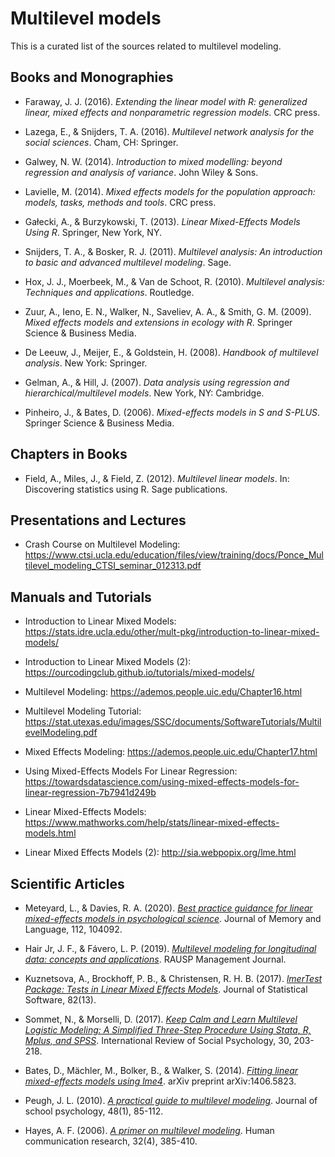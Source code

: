 # Multilevel models

This is a curated list of the sources related to multilevel modeling.

## Books and Monographies

* Faraway, J. J. (2016). _Extending the linear model with R: generalized linear, mixed effects and nonparametric regression models_. CRC press.

* Lazega, E., & Snijders, T. A. (2016). _Multilevel network analysis for the social sciences_. Cham, CH: Springer.

* Galwey, N. W. (2014). _Introduction to mixed modelling: beyond regression and analysis of variance_. John Wiley & Sons.

* Lavielle, M. (2014). _Mixed effects models for the population approach: models, tasks, methods and tools_. CRC press.

* Gałecki, A., & Burzykowski, T. (2013). _Linear Mixed-Effects Models Using R_. Springer, New York, NY.

* Snijders, T. A., & Bosker, R. J. (2011). _Multilevel analysis: An introduction to basic and advanced multilevel modeling_. Sage. 

* Hox, J. J., Moerbeek, M., & Van de Schoot, R. (2010). _Multilevel analysis: Techniques and applications_. Routledge. 

* Zuur, A., Ieno, E. N., Walker, N., Saveliev, A. A., & Smith, G. M. (2009). _Mixed effects models and extensions in ecology with R_. Springer Science & Business Media.

* De Leeuw, J., Meijer, E., & Goldstein, H. (2008). _Handbook of multilevel analysis_. New York: Springer.

* Gelman, A., & Hill, J. (2007). _Data analysis using regression and hierarchical/multilevel models_. New York, NY: Cambridge. 

* Pinheiro, J., & Bates, D. (2006). _Mixed-effects models in S and S-PLUS_. Springer Science & Business Media.

## Chapters in Books

* Field, A., Miles, J., & Field, Z. (2012). _Multilevel linear models_. In: Discovering statistics using R. Sage publications.

## Presentations and Lectures

* Crash Course on Multilevel Modeling: https://www.ctsi.ucla.edu/education/files/view/training/docs/Ponce_Multilevel_modeling_CTSI_seminar_012313.pdf

## Manuals and Tutorials

* Introduction to Linear Mixed Models: https://stats.idre.ucla.edu/other/mult-pkg/introduction-to-linear-mixed-models/

* Introduction to Linear Mixed Models (2): https://ourcodingclub.github.io/tutorials/mixed-models/

* Multilevel Modeling: https://ademos.people.uic.edu/Chapter16.html

* Multilevel Modeling Tutorial: https://stat.utexas.edu/images/SSC/documents/SoftwareTutorials/MultilevelModeling.pdf

* Mixed Effects Modeling: https://ademos.people.uic.edu/Chapter17.html

* Using Mixed-Effects Models For Linear Regression: https://towardsdatascience.com/using-mixed-effects-models-for-linear-regression-7b7941d249b

* Linear Mixed-Effects Models: https://www.mathworks.com/help/stats/linear-mixed-effects-models.html

* Linear Mixed Effects Models (2): http://sia.webpopix.org/lme.html


## Scientific Articles

* Meteyard, L., & Davies, R. A. (2020). _[Best practice guidance for linear mixed-effects models in psychological science](https://www.sciencedirect.com/science/article/pii/S0749596X20300061)_. Journal of Memory and Language, 112, 104092.

* Hair Jr, J. F., & Fávero, L. P. (2019). _[Multilevel modeling for longitudinal data: concepts and applications](https://www.emerald.com/insight/content/doi/10.1108/RAUSP-04-2019-0059/full/html)_. RAUSP Management Journal.

* Kuznetsova, A., Brockhoff, P. B., & Christensen, R. H. B. (2017). _[lmerTest Package: Tests in Linear Mixed Effects Models](https://doi.org/10.18637/jss.v082.i13)_. Journal of Statistical Software, 82(13).

* Sommet, N., & Morselli, D. (2017). _[Keep Calm and Learn Multilevel Logistic Modeling: A Simplified Three-Step Procedure Using Stata, R, Mplus, and SPSS](https://serval.unil.ch/resource/serval:BIB_B64BDD5DB9AF.P001/REF.pdf)_. International Review of Social Psychology, 30, 203-218.

* Bates, D., Mächler, M., Bolker, B., & Walker, S. (2014). _[Fitting linear mixed-effects models using lme4](https://arxiv.org/abs/1406.5823)_. arXiv preprint arXiv:1406.5823.

* Peugh, J. L. (2010). _[A practical guide to multilevel modeling](https://www.sciencedirect.com/science/article/pii/S0022440509000545)_. Journal of school psychology, 48(1), 85-112.

* Hayes, A. F. (2006). _[A primer on multilevel modeling](https://academic.oup.com/hcr/article-abstract/32/4/385/4210719)_. Human communication research, 32(4), 385-410.
